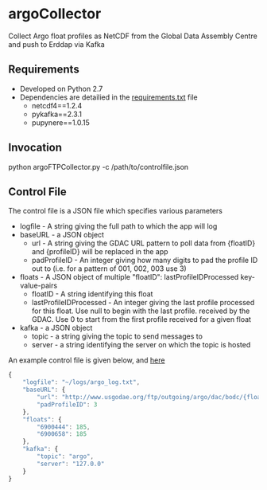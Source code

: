 # argoCollector
Collect Argo float profiles as NetCDF from the Global Data Assembly Centre and push to Erddap via Kafka

## Requirements
- Developed on Python 2.7
- Dependencies are detailied in the [requirements.txt](https://github.com/IrishMarineInstitute/argoFTPCollector/blob/master/requirements.txt) file
  - netcdf4==1.2.4
  - pykafka==2.3.1
  - pupynere==1.0.15

## Invocation
python argoFTPCollector.py -c /path/to/controlfile.json

## Control File
The control file is a JSON file which specifies various parameters
- logfile - A string giving the full path to which the app will log
- baseURL - a JSON object
  -  url - A string giving the GDAC URL pattern to poll data from {floatID} and {profileID} will be replaced in the app
  -  padProfileID - An integer giving how many digits to pad the profile ID out to (i.e. for a pattern of 001, 002, 003 use 3)
- floats - A JSON object of multiple "floatID": lastProfileIDProcessed key-value-pairs
  - floatID - A string identifying this float
  - lastProfileIDProcessed - An integer giving the last profile processed for this float. Use null to begin with the last profile. received by the GDAC. Use 0 to start from the first profile received for a given float
- kafka - a JSON object
  - topic - a string giving the topic to send messages to
  - server - a string identifying the server on which the topic is hosted

An example control file is given below, and [here](https://github.com/IrishMarineInstitute/argoFTPCollector/blob/master/argo.json)
```javascript
{
    "logfile": "~/logs/argo_log.txt", 
    "baseURL": {
        "url": "http://www.usgodae.org/ftp/outgoing/argo/dac/bodc/{floatID}/profiles/R{floatID}_{profileID}.nc", 
        "padProfileID": 3
    }, 
    "floats": {
        "6900444": 185, 
        "6900658": 185
    }, 
    "kafka": {
        "topic": "argo", 
        "server": "127.0.0"
    }
}
```
